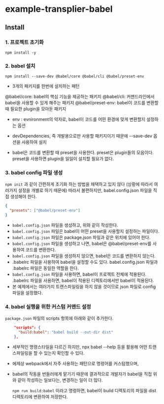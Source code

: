 # example-transplier-babel

## Install

### 1. 프로젝트 초기화

`npm install -y`

### 2. babel 설치

`npm install --save-dev @babel/core @babel/cli @babel/preset-env`

- 3개의 패키지를 한번에 설치하는 패턴

@babel/core: babel의 핵심 기능을 제공하는 패키지
@babel/cli: 커맨드라인에서 babel을 사용할 수 있게 해주는 패키지
@babel/preset-env: babel이 코드를 변환할 때 필요한 plugin을 모아둔 패키지
- env : evnironment의 약자로, babel이 코드를 어떤 환경에 맞게 변환할지 설정하는 옵션

- devDependencies, 즉 개발용으로만 사용할 패키지이기 때문에 --save-dev 옵션을 사용하여 설치
- babel은 코드를 변환할 때 preset을 사용한다. preset은 plugin들의 모음이다. preset을 사용하면 plugin을 일일이 설치할 필요가 없다.
  
### 3. babel config 파일 생성

`npm init` 과 같이 간편하게 초기화 하는 방법을 채택하고 있지 않다 (상황에 따라서 여러가지 설정을 개별로 하기 때문에)
따라서 불편하지만, babel.config.json 파일을 직접 생성해야 한다.

```json
{
  "presets": ["@babel/preset-env"]
}
```

- `babel.config.json` 파일을 생성하고, 위와 같이 작성한다.
- `babel.config.json` 파일은 babel이 어떤 preset을 사용할지 설정하는 파일이다.
- `babel.config.json` 파일은 package.json 파일과 같은 위치에 있어야 한다.
- `babel.config.json` 파일을 생성하고 나면, babel은 @babel/preset-env를 사용하여 코드를 변환한다.
- `babel.config.json` 파일을 생성하지 않으면, babel은 코드를 변환하지 않는다.
- .babelrc 파일을 사용하여 babel을 설정할 수도 있다. babel.config.json 파일과 .babelrc 파일은 동일한 역할을 한다.
- `babel.config.json` 파일을 사용하면, babel이 프로젝트 전체에 적용된다. .babelrc 파일을 사용하면, babel이 적용된 디렉토리에서만 babel이 적용된다.
- 본 예제에서는 여러가지 트랜스파일링을 하지 않을 것이므로 json 파일로 config 파일을 설정했다.

### 4. babel 실행을 위한 커스텀 커맨드 설정

`package.json` 파일의 scripts 항목에 아래와 같이 추가한다.

```json
    "scripts": {
      "build:babel": "babel build --out-dir dist"
    },
```
- 세부적인 명령스타일을 다르긴 하지만, npx babel --help 등을 활용해 어떤 트랜스파일링을 할 수 있는지 확인할 수 있다.
- 에제상 webpack에서 자주 사용하는 패턴으로 명령어를 커스텀했으며,
- babel의 작동을 번들러에게 맡기기 때문에 결과적으로 개발자가 babel을 직접 위와 같이 작성하는 일보다는, 변경하는 일이 더 많다.
  
  `npm run build:babel` 이라고 명령하면, babel이 build 디렉토리의 파일을 dist 디렉토리에 변환하여 저장한다.